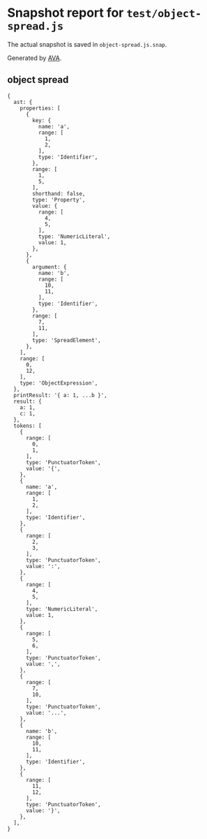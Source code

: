 # Snapshot report for `test/object-spread.js`

The actual snapshot is saved in `object-spread.js.snap`.

Generated by [AVA](https://ava.li).

## object spread

    {
      ast: {
        properties: [
          {
            key: {
              name: 'a',
              range: [
                1,
                2,
              ],
              type: 'Identifier',
            },
            range: [
              1,
              5,
            ],
            shorthand: false,
            type: 'Property',
            value: {
              range: [
                4,
                5,
              ],
              type: 'NumericLiteral',
              value: 1,
            },
          },
          {
            argument: {
              name: 'b',
              range: [
                10,
                11,
              ],
              type: 'Identifier',
            },
            range: [
              7,
              11,
            ],
            type: 'SpreadElement',
          },
        ],
        range: [
          0,
          12,
        ],
        type: 'ObjectExpression',
      },
      printResult: '{ a: 1, ...b }',
      result: {
        a: 1,
        c: 1,
      },
      tokens: [
        {
          range: [
            0,
            1,
          ],
          type: 'PunctuatorToken',
          value: '{',
        },
        {
          name: 'a',
          range: [
            1,
            2,
          ],
          type: 'Identifier',
        },
        {
          range: [
            2,
            3,
          ],
          type: 'PunctuatorToken',
          value: ':',
        },
        {
          range: [
            4,
            5,
          ],
          type: 'NumericLiteral',
          value: 1,
        },
        {
          range: [
            5,
            6,
          ],
          type: 'PunctuatorToken',
          value: ',',
        },
        {
          range: [
            7,
            10,
          ],
          type: 'PunctuatorToken',
          value: '...',
        },
        {
          name: 'b',
          range: [
            10,
            11,
          ],
          type: 'Identifier',
        },
        {
          range: [
            11,
            12,
          ],
          type: 'PunctuatorToken',
          value: '}',
        },
      ],
    }
